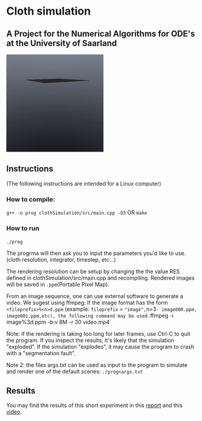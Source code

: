 # Cloth simulation
## A Project for the Numerical Algorithms for ODE's at the University of Saarland

![A cloth falls on an invisible sphere](https://github.com/drcd1/cloth_simulation_ode/blob/main/media/output.gif)

## Instructions
(The following instructions are intended for a Linux computer)

### How to compile:
`g++ -o prog clothSimulation/src/main.cpp -O3`
OR
`make`

### How to run
`./prog`

The progrma will then ask you to input the parameters you'd like to use.
(cloth resolution, integrator, timestep, etc...)


The rendering resolution can be setup by changing the the value RES defined in clothSimulation/src/main.cpp and recompiling.
Rendered images will be saved in `.ppm`(Portable Pixel Map).

From an image sequence, one can use external software to generate a video. We sugest using ffmpeg:
If the image format has the form `<fileprefix>%<n>d.ppm` (example: `fileprefix` = `"image",`n=3` - image000.ppm, image001.ppm,etc),
the following command may be used.
`ffmpeg -i image%3d.ppm -b:v 8M -r 30 video.mp4`


Note: if the rendering is taking too long for later frames, use Ctrl-C to quit the program.
 If you inspect the results, it's likely that the simulation "exploded".
 If the simulation "explodes", it may cause the program to crash with a "segmentation fault".

Note 2: the files args.txt can be used as input to the program to simulate and render one of the default scenes:
`./prog<args.txt`

## Results

You may find the results of this short experiment in this [report](https://github.com/drcd1/cloth_simulation_ode/blob/main/media/report.pdf) and this [video](https://www.youtube.com/watch?v=FVa_d85nywg).

